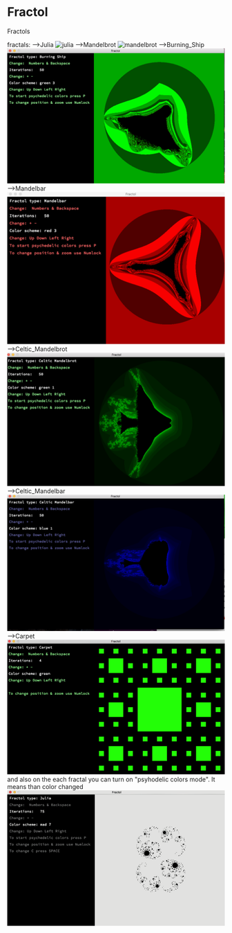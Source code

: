 # Fractol
Fractols

fractals:
  -->Julia
  ![julia](https://raw.githubusercontent.com/Lilili21/Fractol/master/img/julia.gif)
  -->Mandelbrot
   ![mandelbrot](https://raw.githubusercontent.com/Lilili21/Fractol/master/img/Mandelbrot.gif)
  -->Burning_Ship
   ![bship](https://raw.githubusercontent.com/Lilili21/Fractol/master/img/BShip.png)
  -->Mandelbar
   ![mandelbar](https://raw.githubusercontent.com/Lilili21/Fractol/master/img/Mandelbar.png)
  -->Celtic_Mandelbrot
   ![c_mandelbrot](https://raw.githubusercontent.com/Lilili21/Fractol/master/img/C_Mandelbrot.png)
  -->Celtic_Mandelbar
   ![c_mandelbar](https://raw.githubusercontent.com/Lilili21/Fractol/master/img/C_Mandelbar.png)
  -->Carpet
   ![carpet](https://raw.githubusercontent.com/Lilili21/Fractol/master/img/carpet.gif)
and also on the each fractal you can turn on "psyhodelic colors mode". It means than color changed
![color](https://raw.githubusercontent.com/Lilili21/Fractol/master/img/colors.gif)
